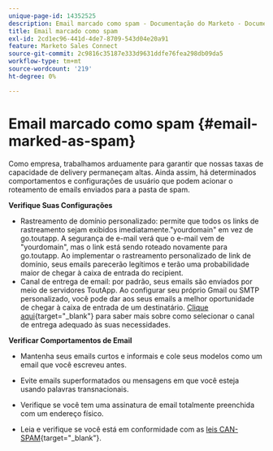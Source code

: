 ```yaml
---
unique-page-id: 14352525
description: Email marcado como spam - Documentação do Marketo - Documentação do produto
title: Email marcado como spam
exl-id: 2cd1ec96-441d-4de7-8709-543d04e20a91
feature: Marketo Sales Connect
source-git-commit: 2c9816c35187e333d9631ddfe76fea298db09da5
workflow-type: tm+mt
source-wordcount: '219'
ht-degree: 0%

---
```


# Email marcado como spam {#email-marked-as-spam}

Como empresa, trabalhamos arduamente para garantir que nossas taxas de capacidade de delivery permaneçam altas. Ainda assim, há determinados comportamentos e configurações de usuário que podem acionar o roteamento de emails enviados para a pasta de spam.

**Verifique Suas Configurações**

* Rastreamento de domínio personalizado: permite que todos os links de rastreamento sejam exibidos imediatamente.&quot;yourdomain&quot; em vez de go.toutapp. A segurança de e-mail verá que o e-mail vem de &quot;yourdomain&quot;, mas o link está sendo roteado novamente para go.toutapp. Ao implementar o rastreamento personalizado de link de domínio, seus emails parecerão legítimos e terão uma probabilidade maior de chegar à caixa de entrada do recipient.
* Canal de entrega de email: por padrão, seus emails são enviados por meio de servidores ToutApp. Ao configurar seu próprio Gmail ou SMTP personalizado, você pode dar aos seus emails a melhor oportunidade de chegar à caixa de entrada de um destinatário. [Clique aqui](https://nation.marketo.com/docs/DOC-5080){target="_blank"} para saber mais sobre como selecionar o canal de entrega adequado às suas necessidades.

**Verificar Comportamentos de Email**

* Mantenha seus emails curtos e informais e cole seus modelos como um email que você escreveu antes.

* Evite emails superformatados ou mensagens em que você esteja usando palavras transnacionais.

* Verifique se você tem uma assinatura de email totalmente preenchida com um endereço físico.

* Leia e verifique se você está em conformidade com as [leis CAN-SPAM](https://www.ftc.gov/business-guidance/resources/can-spam-act-compliance-guide-business){target="_blank"}.
